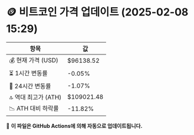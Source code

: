 # 🪙 비트코인 가격 업데이트 (2025-02-08 15:29)

| 항목                | 값 |
|--------------------|----------------|
| 💰 현재 가격 (USD) | $96138.52 |
| ⏳ 1시간 변동률    | -0.05% |
| 📆 24시간 변동률   | -1.07% |
| 🔝 역대 최고가 (ATH) | $109021.48 |
| 📉 ATH 대비 하락률 | -11.82% |

🔄 **이 파일은 GitHub Actions에 의해 자동으로 업데이트됩니다.**
